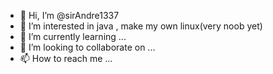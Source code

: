- 👋 Hi, I’m @sirAndre1337
- 👀 I’m interested in java , make my own linux(very noob yet)
- 🌱 I’m currently learning ...
- 💞️ I’m looking to collaborate on ...
- 📫 How to reach me ...

<!---
sirAndre1337/sirAndre1337 is a ✨ special ✨ repository because its `README.md` (this file) appears on your GitHub profile.
You can click the Preview link to take a look at your changes.
--->
